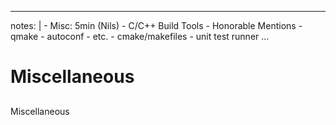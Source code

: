 
---
notes: |
    - Misc: 5min (Nils)
      - C/C++ Build Tools
        - Honorable Mentions
          - qmake
          - autoconf
          - etc.
        - cmake/makefiles
        - unit test runner 
...

# Miscellaneous

##

###

Miscellaneous